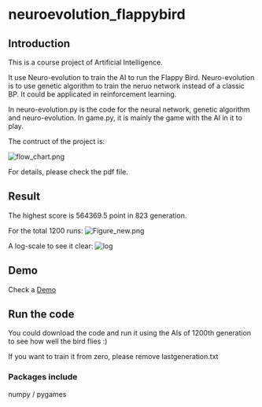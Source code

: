# neuroevolution_flappybird
## Introduction
This is a course project of Artificial Intelligence.

It use Neuro-evolution to train the AI to run the Flappy Bird. Neuro-evolution is to use genetic algorithm to train the neruo network instead of a classic BP. It could be applicated in reinforcement learning.

In neuro-evolution.py is the code for the neural network, genetic algorithm and neuro-evolution. In game.py, it is mainly the game with the AI in it to play.

The contruct of the project is:

![flow_chart.png](https://i.loli.net/2018/05/02/5ae91dfd775bb.png)

For details, please check the pdf file.

## Result
The highest score is 564369.5 point in 823 generation.

For the total 1200 runs:
![Figure_new.png](https://i.loli.net/2018/05/02/5ae91dfdc5c05.png)

A log-scale to see it clear:
![log](https://i.loli.net/2018/05/02/5ae91dfdcb432.png)

## Demo
Check a [Demo](https://www.youtube.com/watch?v=kWo4IPaNU-M&feature=youtu.be)

## Run the code
You could download the code and run it using the AIs of 1200th generation to see how well the bird flies :)

If you want to train it from zero, please remove lastgeneration.txt

### Packages include
numpy / pygames


